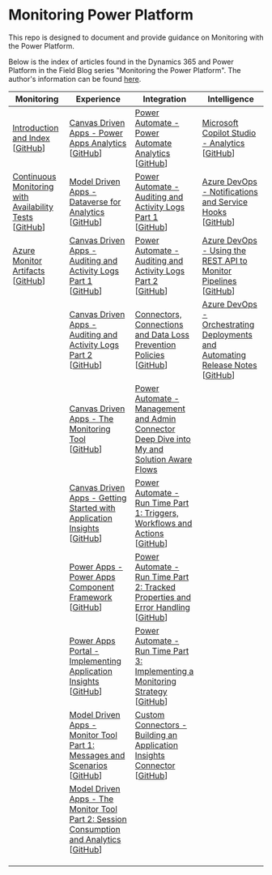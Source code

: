 # Monitoring Power Platform
This repo is designed to document and provide guidance on Monitoring with the Power Platform.

Below is the index of articles found in the Dynamics 365 and Power Platform in the Field Blog series "Monitoring the Power Platform".
The author's information can be found [here](https://community.dynamics.com/profile/?userid=b00bff56-39b5-e811-a96a-000d3a1be7ad).

| **Monitoring**                                               | **Experience**                                               | **Integration**                                              | **Intelligence**                                             |
| ------------------------------------------------------------ | ------------------------------------------------------------ | ------------------------------------------------------------ | ------------------------------------------------------------ |
| [Introduction and Index](https://community.dynamics.com/blogs/post/?postid=43e36db8-e9e5-4548-a3ed-879b63cdfc88)<br /> [[GitHub](https://github.com/aliyoussefi/MonitoringPowerPlatform/blob/main/docs/01.01%20-%20Monitoring%20the%20Power%20Platform%20Introduction.md)] | [Canvas Driven Apps - Power Apps Analytics](https://community.dynamics.com/blogs/post/?postid=e700856c-0c51-42af-9eae-b2ed2329abbb)<br /> [[GitHub](https://github.com/aliyoussefi/MonitoringPowerPlatform/blob/main/docs/02.01%20-%20Monitoring%20Canvas%20Driven%20Apps%20-%20Power%20Apps%20Analytics.md)] | [Power Automate - Power Automate Analytics](https://community.dynamics.com/blogs/post/?postid=345017ae-d4c8-4dc8-aa60-dc95e8192b6f)<br /> [[GitHub](https://github.com/aliyoussefi/MonitoringPowerPlatform/blob/main/docs/04.01%20-%20Monitoring%20Power%20Automate%20-%20Power%20Automate%20Analytics.md)] | [Microsoft Copilot Studio - Analytics](https://community.dynamics.com/blogs/post/?postid=36c87942-3df5-4b3b-9d09-506a732e95a9)<br /> [[GitHub](https://github.com/aliyoussefi/MonitoringPowerPlatform/blob/main/docs/06.01%20-%20Monitoring%20Power%20Virtual%20Agents%20-%20Analytics.md)] |
|                                                             [Continuous Monitoring with Availability Tests](https://community.dynamics.com/blogs/post/?postid=51ec9035-14ce-4fcd-9bac-fa3ef225bbd3)<br /> [[GitHub](https://github.com/aliyoussefi/MonitoringPowerPlatform/blob/main/docs/07.01%20-%20Continuous%20Monitoring%20with%20Availability%20Tests.md)] | [Model Driven Apps - Dataverse for Analytics](https://community.dynamics.com/blogs/post/?postid=15439967-895e-4541-8f9d-aba0d0b572ce)<br /> [[GitHub](https://github.com/aliyoussefi/MonitoringPowerPlatform/blob/main/docs/03.01%20-%20Monitoring%20Model%20Driven%20Apps%20-%20Dataverse%20for%20Analytics.md)] | [Power Automate - Auditing and Activity Logs Part 1](https://community.dynamics.com/blogs/post/?postid=1a59482d-d8f6-42d2-ab3f-8c7226992095)<br /> [[GitHub](https://github.com/aliyoussefi/MonitoringPowerPlatform/blob/main/docs/04.02.01%20-%20Monitoring%20Power%20Automate%20-%20Auditing%20and%20Activity%20Logs%20Part%201.md)] | [Azure DevOps - Notifications and Service Hooks](https://community.dynamics.com/blogs/post/?postid=c399488c-64b5-4076-9ad1-ce30d31a945d)<br />[[GitHub](https://github.com/aliyoussefi/MonitoringPowerPlatform/blob/master/docs/08.01%20-%20Monitoring-Azure-DevOps%20Notifications%20and%20Service%20Hooks.md)]  |
| [Azure Monitor Artifacts](./docs/01.02%20-%20Azure%20Monitor%20Community%20Artifacts.md)<br/>[[GitHub](./docs/01.02%20-%20Azure%20Monitor%20Community%20Artifacts.md)]                                                          | [Canvas Driven Apps - Auditing and Activity Logs Part 1](https://community.dynamics.com/blogs/post/?postid=48ea67ec-a719-43a6-a3a8-f8d220a65eb0)<br /> [[GitHub](https://github.com/aliyoussefi/MonitoringPowerPlatform/blob/main/docs/02.02.01%20-%20Monitoring%20Canvas%20Apps%20-%20Auditing%20and%20Activity%20Logs%20Part%201.md)] | [Power Automate - Auditing and Activity Logs Part 2](https://community.dynamics.com/blogs/post/?postid=e5cc0bbe-fc89-4e96-8511-18436e7e4e7f)<br /> [[GitHub](https://github.com/aliyoussefi/MonitoringPowerPlatform/blob/main/docs/04.02.02%20-%20Monitoring%20Power%20Automate%20-%20Auditing%20and%20Activity%20Logs%20Part%202.md)] | [Azure DevOps - Using the REST API to Monitor Pipelines](https://community.dynamics.com/blogs/post/?postid=0f20988e-d002-4e2c-92c8-8cd5b3582f3f)<br />[[GitHub](https://github.com/aliyoussefi/MonitoringPowerPlatform/blob/master/docs/08.02%20-%20Monitoring-Azure-DevOps%20-%20Using%20API%20to%20Monitor%20and%20Report.md)] |
|                                                              | [Canvas Driven Apps - Auditing and Activity Logs Part 2](https://community.dynamics.com/blogs/post/?postid=2d617a4d-f16c-4dc0-a64b-d5cbf64e0359)<br /> [[GitHub](https://github.com/aliyoussefi/MonitoringPowerPlatform/blob/main/docs/02.02.02%20-%20Monitoring%20Canvas%20Apps%20-%20Auditing%20and%20Activity%20Logs%20Part%202.md)] | [Connectors, Connections and Data Loss Prevention Policies](https://community.dynamics.com/blogs/post/?postid=8cb7273c-1ef5-4eff-8e21-4b300c174447)<br /> [[GitHub](https://github.com/aliyoussefi/MonitoringPowerPlatform/blob/main/docs/05.01%20-%20Connections%2C%20Connections%20and%20DLP%20Policies.md)] | [Azure DevOps - Orchestrating Deployments and Automating Release Notes](https://community.dynamics.com/blogs/post/?postid=e3af12fd-30c4-4203-8ed0-76dd51adbc79)<br />[[GitHub](https://github.com/aliyoussefi/MonitoringPowerPlatform/blob/master/docs/08.03%20-%20Monitoring-Azure-DevOps%20-%20Orchestrating%20Deployments%20and%20Automating%20Release%20Notes.md)]  |
|                                                              | [Canvas Driven Apps - The Monitoring Tool](https://community.dynamics.com/blogs/post/?postid=18efba19-042a-4c73-bc93-c3356679d507)<br /> [[GitHub](https://github.com/aliyoussefi/MonitoringPowerPlatform/blob/main/docs/02.03%20-%20Monitoring%20Canvas%20Apps%20-%20Monitoring%20Tool.md)] | [Power Automate - Management and Admin Connector Deep Dive into My and Solution Aware Flows](https://community.dynamics.com/blogs/post/?postid=ffa7b3c8-f1db-4cb1-8c8a-36d349481d77) |                                                              |
|                                                              | [Canvas Driven Apps - Getting Started with Application Insights](https://community.dynamics.com/blogs/post/?postid=696f15c7-9eb1-4cbc-91c0-370bf86b8a29)<br /> [[GitHub](https://github.com/aliyoussefi/MonitoringPowerPlatform/blob/main/docs/02.04%20-%20Monitoring%20Canvas%20Apps%20-%20Getting%20Started%20with%20Application%20Insights.md)] | [Power Automate - Run Time Part 1: Triggers, Workflows and Actions](https://community.dynamics.com/blogs/post/?postid=62f567da-3f90-4c08-a3a5-587bd61012f5)<br /> [[GitHub](https://github.com/aliyoussefi/MonitoringPowerPlatform/blob/main/docs/05.03.01%20-%20Monitoring%20Power%20Automate%20-%20Run%20Time%20-%20Triggers%2C%20Workflows%20and%20Runs.md)] |                                                              |
|                                                              | [Power Apps - Power Apps Component Framework](https://community.dynamics.com/blogs/post/?postid=b8d3e372-f42a-4575-8f6a-cc8febe4da59)<br /> [[GitHub](https://github.com/aliyoussefi/MonitoringPowerPlatform/blob/main/docs/02.05%20-%20Power%20Apps%20-%20Power%20Apps%20Component%20Framework.md)] | [Power Automate - Run Time Part 2: Tracked Properties and Error Handling](https://community.dynamics.com/blogs/post/?postid=4afe064d-5663-4298-b2eb-67083ab561c7)<br /> [[GitHub](https://github.com/aliyoussefi/MonitoringPowerPlatform/blob/main/docs/05.03.02%20-%20Monitoring%20Power%20Automate%20-%20Run%20Time%20-%20Tracked%20Properties%20and%20Error%20Handling.md)] |                                                              |
|                                                              | [Power Apps Portal - Implementing Application Insights](https://community.dynamics.com/blogs/post/?postid=a6072230-6d15-4a66-8f2f-43262107e04f) <br />[[GitHub](https://github.com/aliyoussefi/MonitoringPowerPlatform/blob/master/docs/02.01%20-%20Monitoring%20Power%20Apps%20Portal.md)] | [Power Automate - Run Time Part 3: Implementing a Monitoring Strategy](https://community.dynamics.com/blogs/post/?postid=00fef8a0-cf80-4291-a6cd-343fa7d2c131)<br /> [[GitHub](https://github.com/aliyoussefi/MonitoringPowerPlatform/blob/main/docs/05.03.03%20-%20Monitoring%20Power%20Automate%20-%20Run%20Time%20-%20Implementing%20a%20Monitoring%20Strategy.md)] |                                                              |
|                                                              | [Model Driven Apps - Monitor Tool Part 1: Messages and Scenarios](https://community.dynamics.com/blogs/post/?postid=be32ddb0-d4ac-495f-ad8c-ae8ea49106f0)<br /> [[GitHub](https://github.com/aliyoussefi/MonitoringPowerPlatform/blob/master/docs/02.03%20-%20The%20Monitor%20Tool%20Part%201%20-%20Intro%20and%20Sample%20Scenarios.md)] | [Custom Connectors - Building an Application Insights Connector](https://community.dynamics.com/blogs/post/?postid=209bd258-7fc8-42a4-b249-9db3786518b9)<br /> [[GitHub](https://github.com/aliyoussefi/MonitoringPowerPlatform/blob/main/docs/05.04%20-%20Continuous%20Monitoring%20Custom%20Connector%20and%20Application%20Insights.md)] |                                                              |
|                                                              | [Model Driven Apps - The Monitor Tool Part 2: Session Consumption and Analytics](https://community.dynamics.com/blogs/post/?postid=5cb5401a-1f1c-4d16-97c0-c8be38bc54c6)<br /> [[GitHub](https://github.com/aliyoussefi/MonitoringPowerPlatform/blob/master/docs/02.03%20-%20The%20Monitor%20Tool%20Part%202-%20Session%20Consumption%20and%20Analytics.md)]  |                                                              |                                                              |
|                                                              |                                                              |                                                              |                                                              |
|                                                              |                                                              |                                                              |                                                              |
|                                                              |                                                              |                                                              |                                                              |

